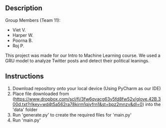 ## Description  
Group Members (Team 11):  
- Viet V.  
- Harper W.  
- Poorna B.
- Roj P.        

This project was made for our Intro to Machine Learning course. We used a GRU model to analyze Twitter posts and detect their political leanings.  

## Instructions  
1. Download repository onto your local device (Using PyCharm as our IDE)
2. Place file downloaded from (https://www.dropbox.com/scl/fi/3fw6qvacg63y5fd8fw52v/glove.42B.300d.txt?rlkey=wd4t5a562ra78kirm1qjvfrn1&st=bpz2mnzv&dl=0) into the 'data' folder  
3. Run 'generate.py' to create the required files for 'main.py'
4. Run 'main.py'
